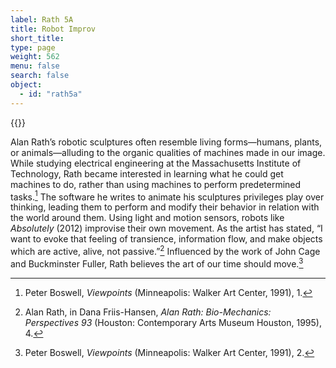 ```yaml
---
label: Rath 5A
title: Robot Improv
short_title:
type: page
weight: 562
menu: false
search: false
object:
  - id: "rath5a"
---
```

{{<q-figure id="rath5a" >}}

Alan Rath’s robotic sculptures often resemble living forms—humans, plants, or animals—alluding to the organic qualities of machines made in our image. While studying electrical engineering at the Massachusetts Institute of Technology, Rath became interested in learning what he could get machines to do, rather than using machines to perform predetermined tasks.[^1] The software he writes to animate his sculptures privileges play over thinking, leading them to perform and modify their behavior in relation with the world around them. Using light and motion sensors, robots like *Absolutely* (2012) improvise their own movement. As the artist has stated, “I want to evoke that feeling of transience, information flow, and make objects which are active, alive, not passive.”[^2] Influenced by the work of John Cage and Buckminster Fuller, Rath believes the art of our time should move.[^3]

[^1]: Peter Boswell, *Viewpoints* (Minneapolis: Walker Art Center, 1991), 1.

[^2]: Alan Rath, in Dana Friis-Hansen, *Alan Rath: Bio-Mechanics: Perspectives 93* (Houston: Contemporary Arts Museum Houston, 1995), 4.

[^3]: Peter Boswell, *Viewpoints* (Minneapolis: Walker Art Center, 1991), 2.
